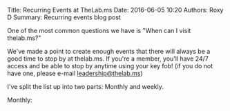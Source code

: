 Title: Recurring Events at TheLab.ms
Date: 2016-06-05 10:20
Authors: Roxy D
Summary: Recurring events blog post

One of the most common questions we have is "When can I visit thelab.ms?"

We've made a point to create enough events that there will always be a good time to stop by at thelab.ms. If you're a member, you'll have 24/7 access and be able to stop by anytime using your key fob! (if you do not have one, please e-mail leadership@thelab.ms)

I've split the list up into two parts: Monthly and weekly.

Monthly:

